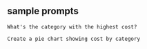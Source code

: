 ## sample prompts


```
What's the category with the highest cost?
```

```
Create a pie chart showing cost by category
```

